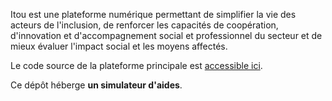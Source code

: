 Itou est une plateforme numérique permettant de simplifier la vie des acteurs de l'inclusion, de renforcer les capacités de coopération, d'innovation et d'accompagnement social et professionnel du secteur et de mieux évaluer l'impact social et les moyens affectés.

Le code source de la plateforme principale est [accessible ici](https://github.com/betagouv/itou).

Ce dépôt héberge **un simulateur d'aides**.
